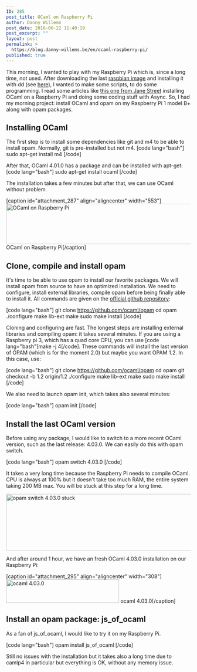 ```yaml
---
ID: 285
post_title: OCaml on Raspberry Pi
author: Danny Willems
post_date: 2016-06-22 11:40:19
post_excerpt: ""
layout: post
permalink: >
  https://blog.danny-willems.be/en/ocaml-raspberry-pi/
published: true
---
```

This morning, I wanted to play with my Raspberry Pi which is, since a long time, not used. After downloading the last <a href="https://www.raspberrypi.org/downloads/raspbian/">raspbian image</a> and installing it with dd (see <a href="https://www.raspberrypi.org/documentation/installation/installing-images/README.md">here</a>), I wanted to make some scripts, to do some programming. I read some articles like <a href="https://blogs.janestreet.com/bootstrapping-ocamlasync-on-the-raspberry-pi/">this one from Jane Street</a> installing OCaml on a Raspberry Pi and doing some coding stuff with Async. So, I had my morning project: install OCaml and opam on my Raspberry Pi 1 model B+ along with opam packages.

<h2>Installing OCaml</h2>

The first step is to install some dependencies like git and m4 to be able to install opam. Normally, git is pre-installed but not m4.
[code lang="bash"]
sudo apt-get install m4
[/code]

After that, OCaml 4.01.0 has a package and can be installed with apt-get:
[code lang="bash"]
sudo apt-get install ocaml
[/code]

The installation takes a few minutes but after that, we can use OCaml without problem.

[caption id="attachment_287" align="aligncenter" width="553"]<a href="http://blog.danny-willems.be/wp-content/uploads/2016/06/Selection_003.png" rel="attachment wp-att-287"><img src="http://blog.danny-willems.be/wp-content/uploads/2016/06/Selection_003.png" alt="OCaml on Raspberry Pi" width="553" height="110" class="size-full wp-image-287" /></a> OCaml on Raspberry Pi[/caption]

<h2>Clone, compile and install opam</h2>

It's time to be able to use opam to install our favorite packages. We will install opam from source to have an optimized installation. We need to configure, install external libraries, compile opam before being finally able to install it. All commands are given on the <a href="https://github.com/ocaml/opam">official github repository</a>:

[code lang="bash"]
git clone https://github.com/ocaml/opam
cd opam
./configure
make lib-ext
make
sudo make install
[/code]

Cloning and configuring are fast. The longest steps are installing external libraries and compiling opam: it takes several minutes.
If you are using a Raspberry pi 3, which has a quad core CPU, you can use [code lang="bash"]make -j 4[/code].
These commands will install the last version of OPAM (which is for the moment 2.0) but maybe you want OPAM 1.2. In this case, use:

[code lang="bash"]
git clone https://github.com/ocaml/opam
cd opam
git checkout -b 1.2 origin/1.2
./configure
make lib-ext
make
sudo make install
[/code]

We also need to launch opam init, which takes also several minutes:

[code lang="bash"]
opam init
[/code]

<h2>Install the last OCaml version</h2>

Before using any package, I would like to switch to a more recent OCaml version, such as the last release: 4.03.0. We can easily do this with opam switch.

[code lang="bash"]
opam switch 4.03.0
[/code]

It takes a very long time because the Raspberry Pi needs to compile OCaml. CPU is always at 100% but it doesn't take too much RAM, the entire system taking 200 MB max. You will be stuck at this step for a long time.

<a href="http://blog.danny-willems.be/wp-content/uploads/2016/06/Selection_004.png" rel="attachment wp-att-293"><img src="http://blog.danny-willems.be/wp-content/uploads/2016/06/Selection_004.png" alt="opam switch 4.03.0 stuck" width="651" height="154" class="size-full wp-image-293" /></a>

And after around 1 hour, we have an fresh OCaml 4.03.0 installation on our Raspberry Pi:

[caption id="attachment_295" align="aligncenter" width="308"]<a href="http://blog.danny-willems.be/wp-content/uploads/2016/06/Selection_001.png" rel="attachment wp-att-295"><img src="http://blog.danny-willems.be/wp-content/uploads/2016/06/Selection_001.png" alt="ocaml 4.03.0" width="308" height="64" class="size-full wp-image-295" /></a> ocaml 4.03.0[/caption]

<h2>Install an opam package: js_of_ocaml</h2>

As a fan of js_of_ocaml, I would like to try it on my Raspberry Pi.

[code lang="bash"]
opam install js_of_ocaml
[/code]

Still no issues with the installation but it takes also a long time due to camlp4 in particular but everything is OK, without any memory issue.